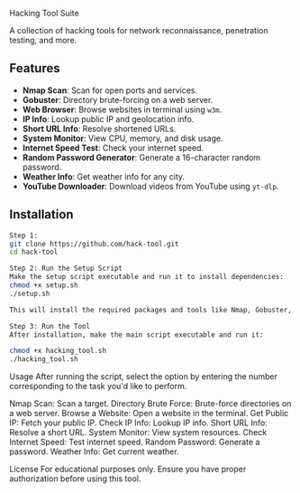 Hacking Tool Suite

A collection of hacking tools for network reconnaissance, penetration testing, and more.

## Features
- **Nmap Scan**: Scan for open ports and services.
- **Gobuster**: Directory brute-forcing on a web server.
- **Web Browser**: Browse websites in terminal using `w3m`.
- **IP Info**: Lookup public IP and geolocation info.
- **Short URL Info**: Resolve shortened URLs.
- **System Monitor**: View CPU, memory, and disk usage.
- **Internet Speed Test**: Check your internet speed.
- **Random Password Generator**: Generate a 16-character random password.
- **Weather Info**: Get weather info for any city.
- **YouTube Downloader**: Download videos from YouTube using `yt-dlp`.

## Installation

```bash
Step 1:
git clone https://github.com/hack-tool.git
cd hack-tool

Step 2: Run the Setup Script
Make the setup script executable and run it to install dependencies:
chmod +x setup.sh
./setup.sh

This will install the required packages and tools like Nmap, Gobuster, yt-dlp, and others.

Step 3: Run the Tool
After installation, make the main script executable and run it:

chmod +x hacking_tool.sh
./hacking_tool.sh
```
Usage
After running the script, select the option by entering the number corresponding to the task you'd like to perform.

Nmap Scan: Scan a target.
Directory Brute Force: Brute-force directories on a web server.
Browse a Website: Open a website in the terminal.
Get Public IP: Fetch your public IP.
Check IP Info: Lookup IP info.
Short URL Info: Resolve a short URL.
System Monitor: View system resources.
Check Internet Speed: Test internet speed.
Random Password: Generate a password.
Weather Info: Get current weather.

License
For educational purposes only. Ensure you have proper authorization before using this tool.
